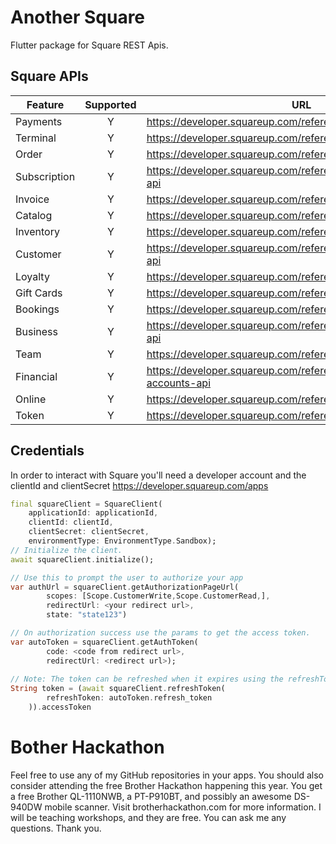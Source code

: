 # Another Square
Flutter package for Square REST Apis. 

## Square APIs

| Feature | Supported   | URL  |
|---|:---:|---|
| Payments  | Y  | https://developer.squareup.com/reference/square/payments-api  |
| Terminal  | Y  |https://developer.squareup.com/reference/square/terminal-api  |
| Order  | Y  | https://developer.squareup.com/reference/square/orders-api  |
| Subscription  | Y  | https://developer.squareup.com/reference/square/subscriptions-api  |
| Invoice  | Y  | https://developer.squareup.com/reference/square/invoices-api  |
| Catalog  | Y  | https://developer.squareup.com/reference/square/catalog-api  |
| Inventory  | Y  | https://developer.squareup.com/reference/square/inventory-api  |
| Customer  | Y  | https://developer.squareup.com/reference/square/customers-api  |
| Loyalty  | Y  | https://developer.squareup.com/reference/square/loyalty-api  |
| Gift Cards  | Y  | https://developer.squareup.com/reference/square/gift-cards-api  |
| Bookings  | Y  | https://developer.squareup.com/reference/square/bookings-api  |
| Business  | Y  | https://developer.squareup.com/reference/square/merchants-api  |
| Team  | Y  | https://developer.squareup.com/reference/square/team-api  |
| Financial  | Y  | https://developer.squareup.com/reference/square/bank-accounts-api  |
| Online  | Y  | https://developer.squareup.com/reference/square/sites-api  |
| Token  | Y  | https://developer.squareup.com/reference/square/oauth-api  |

## Credentials

In order to interact with Square you'll need a developer account and the clientId and clientSecret https://developer.squareup.com/apps

```dart
final squareClient = SquareClient(
    applicationId: applicationId,
    clientId: clientId,
    clientSecret: clientSecret,
    environmentType: EnvironmentType.Sandbox);
// Initialize the client.        
await squareClient.initialize();

// Use this to prompt the user to authorize your app
var authUrl = squareClient.getAuthorizationPageUrl(
        scopes: [Scope.CustomerWrite,Scope.CustomerRead,],         
        redirectUrl: <your redirect url>, 
        state: "state123")

// On authorization success use the params to get the access token.
var autoToken = squareClient.getAuthToken(
        code: <code from redirect url>,
        redirectUrl: <redirect url>);
        
// Note: The token can be refreshed when it expires using the refreshToken
String token = (await squareClient.refreshToken(
        refreshToken: autoToken.refresh_token
    )).accessToken
```

# Bother Hackathon
Feel free to use any of my GitHub repositories in your apps. You should also consider 
attending the free Brother Hackathon happening this year. You get a free Brother QL-1110NWB, 
a PT-P910BT, and possibly an awesome DS-940DW mobile scanner. Visit brotherhackathon.com for 
more information. I will be teaching workshops, and they are free. You can ask me any questions. 
Thank you.
